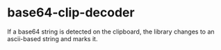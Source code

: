 # base64-clip-decoder
 If a base64 string is detected on the clipboard, the library changes to an ascii-based string and marks it.
